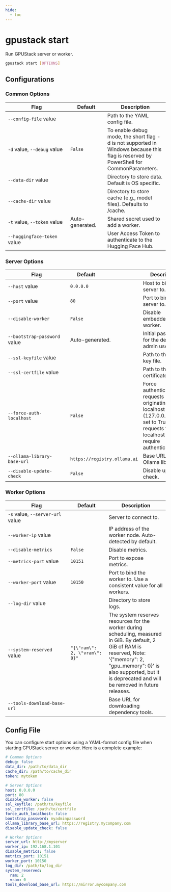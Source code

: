 ```yaml
---
hide:
  - toc
---
```


# gpustack start

Run GPUStack server or worker.

```bash
gpustack start [OPTIONS]
```

## Configurations

### Common Options

| <div style="width:180px">Flag</div> | <div style="width:100px">Default</div> | Description                                                                                                                           |
| ----------------------------------- | -------------------------------------- | ------------------------------------------------------------------------------------------------------------------------------------- |
| `--config-file` value               |                                        | Path to the YAML config file.                                                                                                         |
| `-d` value, `--debug` value         | `False`                                | To enable debug mode, the short flag -d is not supported in Windows because this flag is reserved by PowerShell for CommonParameters. |
| `--data-dir` value                  |                                        | Directory to store data. Default is OS specific.                                                                                      |
| `--cache-dir` value                 |                                        | Directory to store cache (e.g., model files). Defaults to <data-dir>/cache.                                                           |
| `-t` value, `--token` value         | Auto-generated.                        | Shared secret used to add a worker.                                                                                                   |
| `--huggingface-token` value         |                                        | User Access Token to authenticate to the Hugging Face Hub.                                                                            |

### Server Options

| <div style="width:180px">Flag</div> | <div style="width:100px">Default</div> | Description                                                                                                                                         |
| ----------------------------------- | -------------------------------------- | --------------------------------------------------------------------------------------------------------------------------------------------------- |
| `--host` value                      | `0.0.0.0`                              | Host to bind the server to.                                                                                                                         |
| `--port` value                      | `80`                                   | Port to bind the server to.                                                                                                                         |
| `--disable-worker`                  | `False`                                | Disable embedded worker.                                                                                                                            |
| `--bootstrap-password` value        | Auto-generated.                        | Initial password for the default admin user.                                                                                                        |
| `--ssl-keyfile` value               |                                        | Path to the SSL key file.                                                                                                                           |
| `--ssl-certfile` value              |                                        | Path to the SSL certificate file.                                                                                                                   |
| `--force-auth-localhost`            | `False`                                | Force authentication for requests originating from localhost (127.0.0.1).When set to True, all requests from localhost will require authentication. |
| `--ollama-library-base-url`         | `https://registry.ollama.ai`           | Base URL for the Ollama library.                                                                                                                    |
| `--disable-update-check`            | `False`                                | Disable update check.                                                                                                                               |

### Worker Options

| <div style="width:180px">Flag</div> | <div style="width:100px">Default</div> | Description                                                                                                                                                                                                                                       |
| ----------------------------------- | -------------------------------------- | ------------------------------------------------------------------------------------------------------------------------------------------------------------------------------------------------------------------------------------------------- |
| `-s` value, `--server-url` value    |                                        | Server to connect to.                                                                                                                                                                                                                             |
| `--worker-ip` value                 |                                        | IP address of the worker node. Auto-detected by default.                                                                                                                                                                                          |
| `--disable-metrics`                 | `False`                                | Disable metrics.                                                                                                                                                                                                                                  |
| `--metrics-port` value              | `10151`                                | Port to expose metrics.                                                                                                                                                                                                                           |
| `--worker-port` value               | `10150`                                | Port to bind the worker to. Use a consistent value for all workers.                                                                                                                                                                               |
| `--log-dir` value                   |                                        | Directory to store logs.                                                                                                                                                                                                                          |
| `--system-reserved` value           | `"{\"ram\": 2, \"vram\": 0}"`          | The system reserves resources for the worker during scheduling, measured in GiB. By default, 2 GiB of RAM is reserved, Note: '{\"memory\": 2, \"gpu_memory\": 0}' is also supported, but it is deprecated and will be removed in future releases. |
| `--tools-download-base-url`         |                                        | Base URL for downloading dependency tools.                                                                                                                                                                                                        |

## Config File

You can configure start options using a YAML-format config file when starting GPUStack server or worker. Here is a complete example:

```yaml
# Common Options
debug: false
data_dir: /path/to/data_dir
cache_dir: /path/to/cache_dir
token: mytoken

# Server Options
host: 0.0.0.0
port: 80
disable_worker: false
ssl_keyfile: /path/to/keyfile
ssl_certfile: /path/to/certfile
force_auth_localhost: false
bootstrap_password: myadminpassword
ollama_library_base_url: https://registry.mycompany.com
disable_update_check: false

# Worker Options
server_url: http://myserver
worker_ip: 192.168.1.101
disable_metrics: false
metrics_port: 10151
worker_port: 10150
log_dir: /path/to/log_dir
system_reserved:
  ram: 2
  vram: 0
tools_download_base_url: https://mirror.mycompany.com
```
